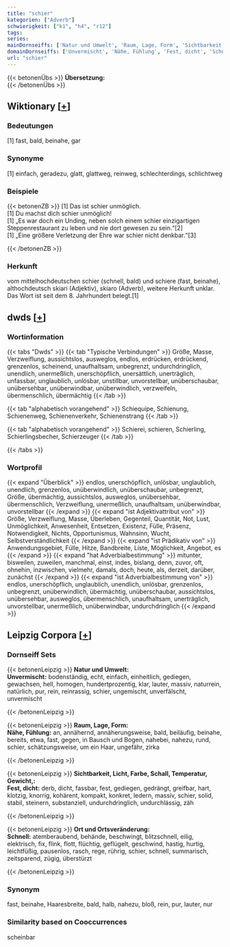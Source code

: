 ```yaml
---
title: "schier"
kategorien: ["Adverb"]
schwierigkeit: ["k1", "h4", "r12"]
tags:
series:
mainDornseiffs: ['Natur und Umwelt', 'Raum, Lage, Form', 'Sichtbarkeit, Licht, Farbe, Schall, Temperatur, Gewicht,', 'Ort und Ortsveränderung']
domainDornseiffs: ['Unvermischt', 'Nähe, Fühlung', 'Fest, dicht', 'Schnell']
url: "schier"
---
```


{{< betonenÜbs >}}
**Übersetzung:**  
{{< /betonenÜbs >}}

## Wiktionary [[+](https://de.wiktionary.org/wiki/schier)]

### Bedeutungen
[1] fast, bald, beinahe, gar  

### Synonyme
[1] einfach, geradezu, glatt, glattweg, reinweg, schlechterdings, schlichtweg  

### Beispiele
{{< betonenZB >}}
[1] Das ist schier unmöglich.  
[1] Du machst dich schier unmöglich!  
[1] „Es war doch ein Unding, neben solch einem schier einzigartigen Steppenrestaurant zu leben und nie dort gewesen zu sein.“[2]  
[1] „Eine größere Verletzung der Ehre war schier nicht denkbar.“[3]  

{{< /betonenZB >}}
### Herkunft
vom mittelhochdeutschen schier (schnell, bald) und schiere (fast, beinahe), althochdeutsch skiari (Adjektiv), skiaro (Adverb), weitere Herkunft unklar. Das Wort ist seit dem 8. Jahrhundert belegt.[1]  



## dwds [[+](https://www.dwds.de/wb/schier)]

### Wortinformation
{{< tabs "Dwds" >}}
{{< tab "Typische Verbindungen" >}}
Größe, Masse, Verzweiflung, aussichtslos, ausweglos, endlos, erdrücken, erdrückend, grenzenlos, scheinend, unaufhaltsam, unbegrenzt, undurchdringlich, unendlich, unermeßlich, unerschöpflich, unersättlich, unerträglich, unfassbar, unglaublich, unlösbar, unstillbar, unvorstellbar, unüberschaubar, unübersehbar, unüberwindbar, unüberwindlich, verzweifeln, übermenschlich, übermächtig
{{< /tab >}}

{{< tab "alphabetisch vorangehend" >}}
Schiequipe, Schienung, Schienenweg, Schienenverkehr, Schienenstrang
{{< /tab >}}

{{< tab "alphabetisch vorangehend" >}}
Schierei, schieren, Schierling, Schierlingsbecher, Schierzeuger
{{< /tab >}}

{{< /tabs >}}

### Wortprofil
{{< expand "Überblick" >}} endlos, unerschöpflich, unlösbar, unglaublich, unendlich, grenzenlos, unüberwindlich, unüberschaubar, unbegrenzt, Größe, übermächtig, aussichtslos, ausweglos, unübersehbar, übermenschlich, Verzweiflung, unermeßlich, unaufhaltsam, unüberwindbar, unvorstellbar {{< /expand >}}
{{< expand "ist Adjektivattribut von" >}} Größe, Verzweiflung, Masse, Überleben, Gegenteil, Quantität, Not, Lust, Unmöglichkeit, Anwesenheit, Entsetzen, Existenz, Fülle, Präsenz, Notwendigkeit, Nichts, Opportunismus, Wahnsinn, Wucht, Selbstverständlichkeit {{< /expand >}}
{{< expand "ist Prädikativ von" >}} Anwendungsgebiet, Fülle, Hitze, Bandbreite, Liste, Möglichkeit, Angebot, es {{< /expand >}}
{{< expand "hat Adverbialbestimmung" >}} mitunter, bisweilen, zuweilen, manchmal, einst, indes, bislang, denn, zuvor, oft, ohnehin, inzwischen, vielmehr, damals, doch, heute, als, derzeit, darüber, zunächst {{< /expand >}}
{{< expand "ist Adverbialbestimmung von" >}} endlos, unerschöpflich, unglaublich, unendlich, unlösbar, grenzenlos, unbegrenzt, unüberwindlich, übermächtig, unüberschaubar, aussichtslos, unübersehbar, ausweglos, übermenschlich, unaufhaltsam, unerträglich, unvorstellbar, unermeßlich, unüberwindbar, undurchdringlich {{< /expand >}}

## Leipzig Corpora [[+](https://corpora.uni-leipzig.de/en/res?word=schier&corpusId=deu_newscrawl-public_2018)]

### Dornseiff Sets
{{< betonenLeipzig >}}
**Natur und Umwelt:**  
**Unvermischt:** bodenständig, echt, einfach, einheitlich, gediegen, gewachsen, hell, homogen, hundertprozentig, klar, lauter, massiv, naturrein, natürlich, pur, rein, reinrassig, schier, ungemischt, unverfälscht, unvermischt  

{{< /betonenLeipzig >}}


{{< betonenLeipzig >}}
**Raum, Lage, Form:**  
**Nähe, Fühlung:** an, annähernd, annäherungsweise, bald, beiläufig, beinahe, bereits, etwa, fast, gegen, in Bausch und Bogen, nahebei, nahezu, rund, schier, schätzungsweise, um ein Haar, ungefähr, zirka  

{{< /betonenLeipzig >}}


{{< betonenLeipzig >}}
**Sichtbarkeit, Licht, Farbe, Schall, Temperatur, Gewicht,:**  
**Fest, dicht:** derb, dicht, fassbar, fest, gediegen, gedrängt, greifbar, hart, klotzig, knorrig, kohärent, kompakt, konkret, ledern, massiv, schier, solid, stabil, steinern, substanziell, undurchdringlich, undurchlässig, zäh  

{{< /betonenLeipzig >}}


{{< betonenLeipzig >}}
**Ort und Ortsveränderung:**  
**Schnell:** atemberaubend, behände, beschwingt, blitzschnell, eilig, elektrisch, fix, flink, flott, flüchtig, geflügelt, geschwind, hastig, hurtig, leichtfüßig, pausenlos, rasch, rege, rührig, schier, schnell, summarisch, zeitsparend, zügig, überstürzt  

{{< /betonenLeipzig >}}

### Synonym
fast, beinahe, Haaresbreite, bald, halb, nahezu, bloß, rein, pur, lauter, nur


### Similarity based on Cooccurrences
scheinbar

